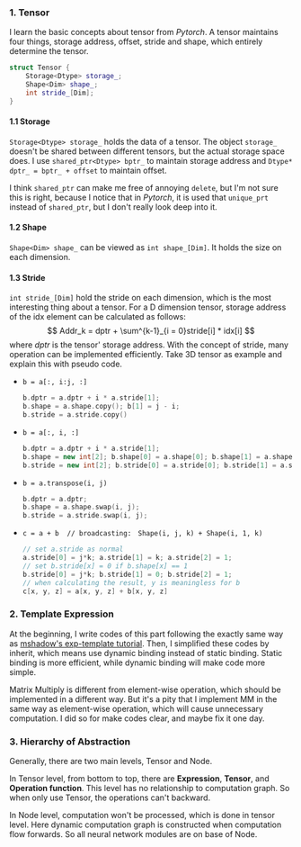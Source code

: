 ### 1. Tensor

I learn the basic concepts about tensor from *Pytorch*. A tensor maintains four things, storage address, offset, stride and shape, which entirely determine the tensor.

```c++
struct Tensor {
    Storage<Dtype> storage_;
    Shape<Dim> shape_;
    int stride_[Dim];
}
```

#### 1.1 Storage

`Storage<Dtype> storage_` holds the data of a tensor. The object `storage_` doesn't be shared between different tensors, but the actual storage space does.  I use `shared_ptr<Dtype> bptr_` to maintain storage address and `Dtype* dptr_ = bptr_ + offset` to maintain offset.

I think `shared_ptr` can make me free of annoying `delete`, but I'm not sure this is right, because I notice that in *Pytorch*, it is used that `unique_prt` instead of `shared_ptr`, but I don't really look deep into it.

#### 1.2 Shape

`Shape<Dim> shape_` can be viewed as `int shape_[Dim]`. It holds the size on each dimension.

#### 1.3 Stride

`int stride_[Dim]` hold the stride on each dimension, which is the most interesting thing about a tensor. For a D dimension tensor, storage address of the idx element can be calculated as follows:
$$
Addr_k = dptr + \sum^{k-1}_{i = 0}stride[i] * idx[i]
$$
where $dptr$ is the tensor' storage address. With the concept of stride, many operation can be implemented efficiently. Take 3D tensor as example and explain this with pseudo code.

- `b = a[:, i:j, :]` 

    ```c++
    b.dptr = a.dptr + i * a.stride[1];
    b.shape = a.shape.copy(); b[1] = j - i;
    b.stride = a.stride.copy()
    ```

- `b = a[:, i, :]`

    ```c++
    b.dptr = a.dptr + i * a.stride[1];
    b.shape = new int[2]; b.shape[0] = a.shape[0]; b.shape[1] = a.shape[2];
    b.stride = new int[2]; b.stride[0] = a.stride[0]; b.stride[1] = a.stride[2];
    ```

- `b = a.transpose(i, j)`

    ```c++
    b.dptr = a.dptr;
    b.shape = a.shape.swap(i, j);
    b.stride = a.stride.swap(i, j);
    ```

- `c = a + b  // broadcasting:　Shape(i, j, k) + Shape(i, 1, k)`

    ```c++
    // set a.stride as normal
    a.stride[0] = j*k; a.stride[1] = k; a.stride[2] = 1;
    // set b.stride[x] = 0 if b.shape[x] == 1
    b.stride[0] = j*k; b.stride[1] = 0; b.stride[2] = 1; 
    // when calculating the result, y is meaningless for b
    c[x, y, z] = a[x, y, z] + b[x, y, z]
    ```

### 2. Template Expression

At the beginning, I write codes of this part following the exactly same way as [mshadow's exp-template tutorial](https://github.com/dmlc/mshadow/tree/master/guide/exp-template). Then, I simplified these codes by inherit, which means use dynamic binding instead of static binding. Static binding is more efficient, while dynamic binding will make code more simple.

Matrix Multiply is different from element-wise operation, which should be implemented in a different way. But it's a pity that I implement MM in the same way as element-wise operation, which will cause unnecessary computation. I did so for make codes clear, and maybe fix it one day.

### 3. Hierarchy of Abstraction

Generally, there are two main levels, Tensor and Node.

In Tensor level, from bottom to top, there are **Expression**, **Tensor**, and **Operation function**. This level has no relationship to computation graph. So when only use Tensor, the operations can't backward.

In Node level, computation won't be processed, which is done in tensor level. Here dynamic computation graph is constructed when computation flow forwards. So all neural network modules are on base of Node.

